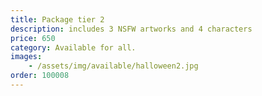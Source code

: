```yaml
---
title: Package tier 2
description: includes 3 NSFW artworks and 4 characters
price: 650
category: Available for all.
images: 
    - /assets/img/available/halloween2.jpg
order: 100008
---
```

